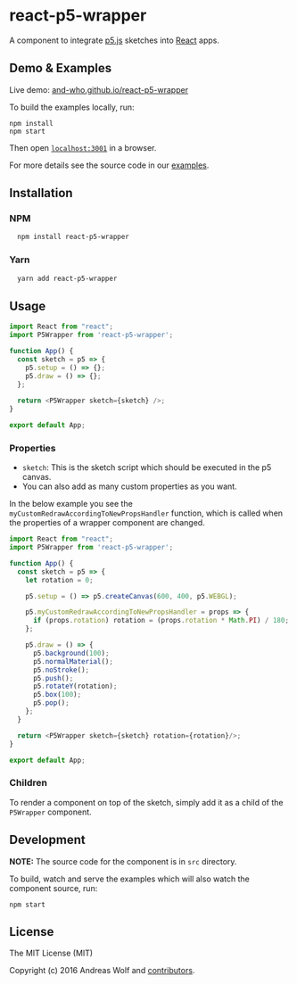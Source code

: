 # react-p5-wrapper

A component to integrate [p5.js](https://p5js.org/) sketches into [React](https://reactjs.org/) apps.

## Demo & Examples

Live demo: [and-who.github.io/react-p5-wrapper](http://and-who.github.io/react-p5-wrapper/)

To build the examples locally, run:

```
npm install
npm start
```

Then open [`localhost:3001`](localhost:3001) in a browser.

For more details see the source code in our [examples](https://github.com/and-who/react-p5-wrapper/tree/master/example/src).

## Installation

### NPM

```sh
  npm install react-p5-wrapper
```

### Yarn

```sh
  yarn add react-p5-wrapper
```

## Usage

```js
import React from "react";
import P5Wrapper from 'react-p5-wrapper';

function App() {
  const sketch = p5 => {
    p5.setup = () => {};
    p5.draw = () => {};
  };
  
  return <P5Wrapper sketch={sketch} />;
}

export default App;
```

### Properties

- `sketch`: This is the sketch script which should be executed in the p5 canvas.
- You can also add as many custom properties as you want.

In the below example you see the `myCustomRedrawAccordingToNewPropsHandler` function, which is called when the properties of a wrapper component are changed.

```js
import React from "react";
import P5Wrapper from 'react-p5-wrapper';

function App() {
  const sketch = p5 => {
    let rotation = 0;

    p5.setup = () => p5.createCanvas(600, 400, p5.WEBGL);

    p5.myCustomRedrawAccordingToNewPropsHandler = props => {
      if (props.rotation) rotation = (props.rotation * Math.PI) / 180;
    };

    p5.draw = () => {
      p5.background(100);
      p5.normalMaterial();
      p5.noStroke();
      p5.push();
      p5.rotateY(rotation);
      p5.box(100);
      p5.pop();
    };
  }

  return <P5Wrapper sketch={sketch} rotation={rotation}/>;
}

export default App;
```

### Children

To render a component on top of the sketch, simply add it as a child of the `P5Wrapper` component.

## Development

**NOTE:** The source code for the component is in `src` directory.

To build, watch and serve the examples which will also watch the component source, run:

```
npm start
```

## License

The MIT License (MIT)

Copyright (c) 2016 Andreas Wolf and [contributors](https://github.com/and-who/react-p5-wrapper/graphs/contributors).
